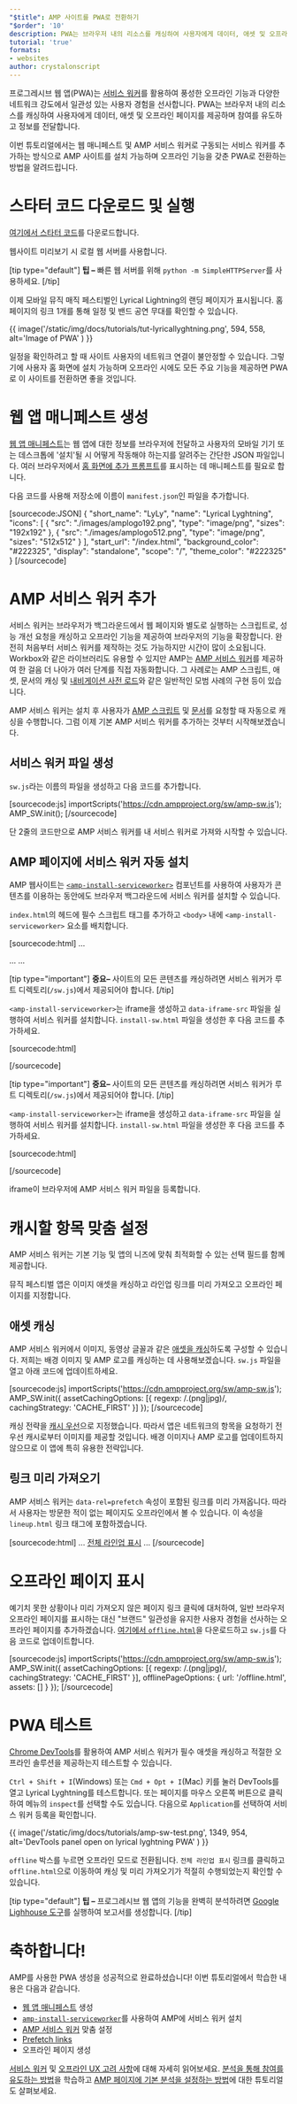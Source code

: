 ```yaml
---
"$title": AMP 사이트를 PWA로 전환하기
"$order": '10'
description: PWA는 브라우저 내의 리소스를 캐싱하여 사용자에게 데이터, 애셋 및 오프라인 페이지를 제공하며 참여를 유도하고 정보를 전달합니다.
tutorial: 'true'
formats:
- websites
author: crystalonscript
---
```


프로그레시브 웹 앱(PWA)는 [서비스 워커](https://developer.mozilla.org/en-US/docs/Web/API/Service_Worker_API)를 활용하여 풍성한 오프라인 기능과 다양한 네트워크 강도에서 일관성 있는 사용자 경험을 선사합니다. PWA는 브라우저 내의 리소스를 캐싱하여 사용자에게 데이터, 애셋 및 오프라인 페이지를 제공하며 참여를 유도하고 정보를 전달합니다.

이번 튜토리얼에서는 웹 매니페스트 및 AMP 서비스 워커로 구동되는 서비스 워커를 추가하는 방식으로 AMP 사이트를 설치 가능하며 오프라인 기능을 갖춘 PWA로 전환하는 방법을 알려드립니다.

# 스타터 코드 다운로드 및 실행

[여기에서 스타터 코드](/static/files/tutorials/amptopwa.zip)를 다운로드합니다.

웹사이트 미리보기 시 로컬 웹 서버를 사용합니다.

[tip type="default"] **팁 –** 빠른 웹 서버를 위해 `python -m SimpleHTTPServer`를 사용하세요. [/tip]

이제 모바일 뮤직 매직 페스티벌인 Lyrical Lightning의 랜딩 페이지가 표시됩니다. 홈페이지의 링크 1개를 통해 일정 및 밴드 공연 무대를 확인할 수 있습니다.

{{ image('/static/img/docs/tutorials/tut-lyricallyghtning.png', 594, 558, alt='Image of PWA' ) }}

일정을 확인하려고 할 때 사이트 사용자의 네트워크 연결이 불안정할 수 있습니다. 그렇기에 사용자 홈 화면에 설치 가능하며 오프라인 시에도 모든 주요 기능을 제공하면 PWA로 이 사이트를 전환하면 좋을 것입니다.

# 웹 앱 매니페스트 생성

[웹 앱 매니페스트](https://developers.google.com/web/fundamentals/web-app-manifest/)는 웹 앱에 대한 정보를 브라우저에 전달하고 사용자의 모바일 기기 또는 데스크톱에 '설치'될 시 어떻게 작동해야 하는지를 알려주는 간단한 JSON 파일입니다. 여러 브라우저에서 [홈 화면에 추가 프롬프트](https://developers.google.com/web/fundamentals/app-install-banners/)를 표시하는 데 매니페스트를 필요로 합니다.

다음 코드를 사용해 저장소에 이름이 `manifest.json`인 파일을 추가합니다.

[sourcecode:JSON] { "short_name": "LyLy", "name": "Lyrical Lyghtning", "icons": [ { "src": "./images/amplogo192.png", "type": "image/png", "sizes": "192x192" }, { "src": "./images/amplogo512.png", "type": "image/png", "sizes": "512x512" } ], "start_url": "/index.html", "background_color": "#222325", "display": "standalone", "scope": "/", "theme_color": "#222325" } [/sourcecode]

# AMP 서비스 워커 추가

서비스 워커는 브라우저가 백그라운드에서 웹 페이지와 별도로 실행하는 스크립트로, 성능 개선 요청을 캐싱하고 오프라인 기능을 제공하여 브라우저의 기능을 확장합니다. 완전히 처음부터 서비스 워커를 제작하는 것도 가능하지만 시간이 많이 소요됩니다. Workbox와 같은 라이브러리도 유용할 수 있지만 AMP는 [AMP 서비스 워커](https://github.com/ampproject/amp-sw)를 제공하여 한 걸음 더 나아가 여러 단계를 직접 자동화합니다. 그 사례로는 AMP 스크립트, 애셋, 문서의 캐싱 및 [내비게이션 사전 로드](https://developers.google.com/web/updates/2017/02/navigation-preload)와 같은 일반적인 모범 사례의 구현 등이 있습니다.

AMP 서비스 워커는 설치 후 사용자가 [AMP 스크립트](https://github.com/ampproject/amp-sw/tree/master/src/modules/amp-caching) 및 [문서](https://github.com/ampproject/amp-sw/tree/master/src/modules/document-caching)를 요청할 때 자동으로 캐싱을 수행합니다. 그럼 이제 기본 AMP 서비스 워커를 추가하는 것부터 시작해보겠습니다.

## 서비스 워커 파일 생성

`sw.js`라는 이름의 파일을 생성하고 다음 코드를 추가합니다.

[sourcecode:js] importScripts('https://cdn.ampproject.org/sw/amp-sw.js'); AMP_SW.init(); [/sourcecode]

단 2줄의 코드만으로 AMP 서비스 워커를 내 서비스 워커로 가져와 시작할 수 있습니다.

## AMP 페이지에 서비스 워커 자동 설치

AMP 웹사이트는 [`<amp-install-serviceworker>`](../../../documentation/components/reference/amp-install-serviceworker.md) 컴포넌트를 사용하여 사용자가 콘텐츠를 이용하는 동안에도 브라우저 백그라운드에 서비스 워커를 설치할 수 있습니다.

`index.html`의 헤드에 필수 스크립트 태그를 추가하고 `<body>` 내에 `<amp-install-serviceworker>` 요소를 배치합니다.

[sourcecode:html] …

<script async custom-element="amp-install-serviceworker" src="https://cdn.ampproject.org/v0/amp-install-serviceworker-0.1.js"></script>

… ... <amp-install-serviceworker src="/sw.js" data-iframe-src="install-sw.html" layout="nodisplay"> </amp-install-serviceworker>



[tip type="important"] **중요–** 사이트의 모든 콘텐츠를 캐싱하려면 서비스 워커가 루트 디렉토리(`/sw.js`)에서 제공되어야 합니다. [/tip]

`<amp-install-serviceworker>`는 iframe을 생성하고 `data-iframe-src` 파일을 실행하여 서비스 워커를 설치합니다. `install-sw.html` 파일을 생성한 후 다음 코드를 추가하세요.

[sourcecode:html]

<!doctype html>

<title>installing service worker</title> <script type='text/javascript'> if('serviceWorker' in navigator) { navigator.serviceWorker.register('./sw.js'); }; </script> [/sourcecode]

[tip type="important"] **중요–** 사이트의 모든 콘텐츠를 캐싱하려면 서비스 워커가 루트 디렉토리(`/sw.js`)에서 제공되어야 합니다. [/tip]

`<amp-install-serviceworker>`는 iframe을 생성하고 `data-iframe-src` 파일을 실행하여 서비스 워커를 설치합니다. `install-sw.html` 파일을 생성한 후 다음 코드를 추가하세요.

[sourcecode:html]

<!doctype html>
<title>installing service worker</title>
<script type='text/javascript'>
 if('serviceWorker' in navigator) {
   navigator.serviceWorker.register('./sw.js');
 };
</script>
[/sourcecode]

iframe이 브라우저에 AMP 서비스 워커 파일을 등록합니다.

# 캐시할 항목 맞춤 설정

AMP 서비스 워커는 기본 기능 및 앱의 니즈에 맞춰 최적화할 수 있는 선택 필드를 함께 제공합니다.

뮤직 페스티벌 앱은 이미지 애셋을 캐싱하고 라인업 링크를 미리 가져오고 오프라인 페이지를 지정합니다.

## 애셋 캐싱

AMP 서비스 워커에서 이미지, 동영상 글꼴과 같은 [애셋을 캐싱](https://github.com/ampproject/amp-sw/tree/master/src/modules/asset-caching)하도록 구성할 수 있습니다. 저희는 배경 이미지 및 AMP 로고를 캐싱하는 데 사용해보겠습니다. `sw.js` 파일을 열고 아래 코드에 업데이트하세요.

[sourcecode:js] importScripts('https://cdn.ampproject.org/sw/amp-sw.js'); AMP_SW.init({ assetCachingOptions: [{ regexp: /.(png|jpg)/, cachingStrategy: 'CACHE_FIRST' }] }); [/sourcecode]

캐싱 전략을 [캐시 우선](https://developers.google.com/web/fundamentals/instant-and-offline/offline-cookbook/#cache-falling-back-to-network)으로 지정했습니다. 따라서 앱은 네트워크의 항목을 요청하기 전 우선 캐시로부터 이미지를 제공할 것입니다. 배경 이미지나 AMP 로고를 업데이트하지 않으므로 이 앱에 특히 유용한 전략입니다.

## 링크 미리 가져오기

AMP 서비스 워커는 `data-rel=prefetch` 속성이 포함된 링크를 미리 가져옵니다. 따라서 사용자는 방문한 적이 없는 페이지도 오프라인에서 볼 수 있습니다. 이 속성을 `lineup.html` 링크 태그에 포함하겠습니다.

[sourcecode:html] ... <a href="/lineup.html" data-rel="prefetch">전체 라인업 표시</a> ... [/sourcecode]

# 오프라인 페이지 표시

예기치 못한 상황이나 미리 가져오지 않은 페이지 링크 클릭에 대처하여, 일반 브라우저 오프라인 페이지를 표시하는 대신 "브랜드" 일관성을 유지한 사용자 경험을 선사하는 오프라인 페이지를 추가하겠습니다. [여기에서 `offline.html`](/static/files/tutorials/offline.zip)을 다운로드하고 `sw.js`를 다음 코드로 업데이트합니다.

[sourcecode:js] importScripts('https://cdn.ampproject.org/sw/amp-sw.js'); AMP_SW.init({ assetCachingOptions: [{ regexp: /.(png|jpg)/, cachingStrategy: 'CACHE_FIRST' }], offlinePageOptions: { url: '/offline.html', assets: [] } }); [/sourcecode]

# PWA 테스트

[Chrome DevTools](https://developers.google.com/web/tools/chrome-devtools/progressive-web-apps)를 활용하여 AMP 서비스 워커가 필수 애셋을 캐싱하고 적절한 오프라인 솔루션을 제공하는지 테스트할 수 있습니다.

`Ctrl + Shift + I`(Windows) 또는 `Cmd + Opt + I`(Mac) 키를 눌러 DevTools를 열고 Lyrical Lyghtning를 테스트합니다. 또는 페이지를 마우스 오른쪽 버튼으로 클릭하여 메뉴의 `inspect`를 선택할 수도 있습니다. 다음으로 `Application`를 선택하여 서비스 워커 등록을 확인합니다.

{{ image('/static/img/docs/tutorials/amp-sw-test.png', 1349, 954, alt='DevTools panel open on lyrical lyghtning PWA' ) }}

`offline` 박스를 누르면 오프라인 모드로 전환됩니다. `전체 라인업 표시` 링크를 클릭하고 `offline.html`으로 이동하여 캐싱 및 미리 가져오기가 적절히 수행되었는지 확인할 수 있습니다.

[tip type="default"] **팁 –** 프로그레시브 웹 앱의 기능을 완벽히 분석하려면 [Google Lighhouse 도구](https://developers.google.com/web/ilt/pwa/lighthouse-pwa-analysis-tool)를 실행하여 보고서를 생성합니다. [/tip]

# 축하합니다!

AMP를 사용한 PWA 생성을 성공적으로 완료하셨습니다! 이번 튜토리얼에서 학습한 내용은 다음과 같습니다.

- [웹 앱 매니페스트](https://developers.google.com/web/fundamentals/web-app-manifest/) 생성
- [`amp-install-serviceworker`](../../../documentation/components/reference/amp-install-serviceworker.md)를 사용하여 AMP에 서비스 워커 설치
- [AMP 서비스 워커](https://amp.dev/documentation/guides-and-tutorials/optimize-and-measure/amp-as-pwa.html) 맞춤 설정
- [Prefetch links ](https://developer.mozilla.org/en-US/docs/Web/HTTP/Link_prefetching_FAQ)
- 오프라인 페이지 생성

[서비스 워커](https://amp.dev/documentation/guides-and-tutorials/optimize-and-measure/amp-as-pwa.html) 및 [오프라인 UX 고려 사항](https://developers.google.com/web/fundamentals/instant-and-offline/offline-ux)에 대해 자세히 읽어보세요. [분석을 통해 참여를 유도하는 방법](https://amp.dev/documentation/guides-and-tutorials/optimize-measure/configure-analytics/index.html)을 학습하고 [AMP 페이지에 기본 분석을 설정하는 방법](https://amp.dev/documentation/guides-and-tutorials/optimize-and-measure/tracking-engagement.html)에 대한 튜토리얼도 살펴보세요.
